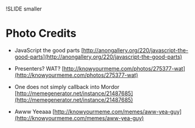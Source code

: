 !SLIDE smaller
# Photo Credits

* JavaScript the good parts [http://anongallery.org/220/javascript-the-good-parts](http://anongallery.org/220/javascript-the-good-parts)

* Presenters? WAT? [http://knowyourmeme.com/photos/275377-wat](http://knowyourmeme.com/photos/275377-wat)

* One does not simply callback into Mordor [http://memegenerator.net/instance/21487685](http://memegenerator.net/instance/21487685)

* Awww Yeeaaa [http://knowyourmeme.com/memes/aww-yea-guy](http://knowyourmeme.com/memes/aww-yea-guy)
